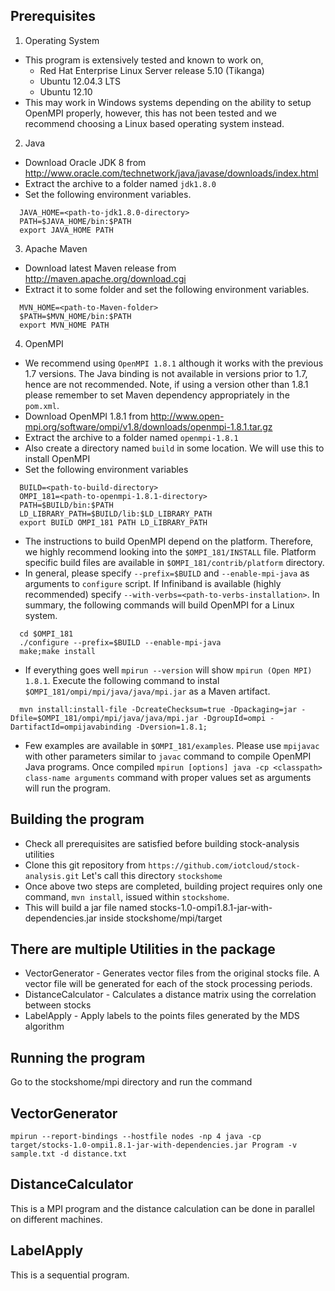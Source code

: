 Prerequisites
-----
1. Operating System
  * This program is extensively tested and known to work on,
    *  Red Hat Enterprise Linux Server release 5.10 (Tikanga)
    *  Ubuntu 12.04.3 LTS
    *  Ubuntu 12.10
  * This may work in Windows systems depending on the ability to setup OpenMPI properly, however, this has not been tested and we recommend choosing a Linux based operating system instead.

2. Java
  * Download Oracle JDK 8 from http://www.oracle.com/technetwork/java/javase/downloads/index.html
  * Extract the archive to a folder named `jdk1.8.0`
  * Set the following environment variables.
  ```
    JAVA_HOME=<path-to-jdk1.8.0-directory>
    PATH=$JAVA_HOME/bin:$PATH
    export JAVA_HOME PATH
  ```
3. Apache Maven
  * Download latest Maven release from http://maven.apache.org/download.cgi
  * Extract it to some folder and set the following environment variables.
  ```
    MVN_HOME=<path-to-Maven-folder>
    $PATH=$MVN_HOME/bin:$PATH
    export MVN_HOME PATH
  ```
4. OpenMPI
  * We recommend using `OpenMPI 1.8.1` although it works with the previous 1.7 versions. The Java binding is not available in versions prior to 1.7, hence are not recommended. Note, if using a version other than 1.8.1 please remember to set Maven dependency appropriately in the `pom.xml`.
  * Download OpenMPI 1.8.1 from http://www.open-mpi.org/software/ompi/v1.8/downloads/openmpi-1.8.1.tar.gz
  * Extract the archive to a folder named `openmpi-1.8.1`
  * Also create a directory named `build` in some location. We will use this to install OpenMPI
  * Set the following environment variables
  ```
    BUILD=<path-to-build-directory>
    OMPI_181=<path-to-openmpi-1.8.1-directory>
    PATH=$BUILD/bin:$PATH
    LD_LIBRARY_PATH=$BUILD/lib:$LD_LIBRARY_PATH
    export BUILD OMPI_181 PATH LD_LIBRARY_PATH
  ```
  * The instructions to build OpenMPI depend on the platform. Therefore, we highly recommend looking into the `$OMPI_181/INSTALL` file. Platform specific build files are available in `$OMPI_181/contrib/platform` directory.
  * In general, please specify `--prefix=$BUILD` and `--enable-mpi-java` as arguments to `configure` script. If Infiniband is available (highly recommended) specify `--with-verbs=<path-to-verbs-installation>`. In summary, the following commands will build OpenMPI for a Linux system.
  ```
    cd $OMPI_181
    ./configure --prefix=$BUILD --enable-mpi-java
    make;make install
  ```
  * If everything goes well `mpirun --version` will show `mpirun (Open MPI) 1.8.1`. Execute the following command to instal `$OMPI_181/ompi/mpi/java/java/mpi.jar` as a Maven artifact.
  ```
    mvn install:install-file -DcreateChecksum=true -Dpackaging=jar -Dfile=$OMPI_181/ompi/mpi/java/java/mpi.jar -DgroupId=ompi -DartifactId=ompijavabinding -Dversion=1.8.1;
  ```
  * Few examples are available in `$OMPI_181/examples`. Please use `mpijavac` with other parameters similar to `javac` command to compile OpenMPI Java programs. Once compiled `mpirun [options] java -cp <classpath> class-name arguments` command with proper values set as arguments will run the program.

Building the program
-----
* Check all prerequisites are satisfied before building stock-analysis utilities
* Clone this git repository from `https://github.com/iotcloud/stock-analysis.git` Let's call this directory `stockshome`
* Once above two steps are completed, building project requires only one command, `mvn install`, issued within `stockshome`.
* This will build a jar file named stocks-1.0-ompi1.8.1-jar-with-dependencies.jar inside stockshome/mpi/target

There are multiple Utilities in the package
-----
* VectorGenerator - Generates vector files from the original stocks file. A vector file will be generated for each of the stock processing periods. 
* DistanceCalculator - Calculates a distance matrix using the correlation between stocks
* LabelApply - Apply labels to the points files generated by the MDS algorithm

Running the program
-----
Go to the stockshome/mpi directory and run the command

VectorGenerator
-----
```
mpirun --report-bindings --hostfile nodes -np 4 java -cp target/stocks-1.0-ompi1.8.1-jar-with-dependencies.jar Program -v sample.txt -d distance.txt
```

DistanceCalculator
-----

This is a MPI program and the distance calculation can be done in parallel on different machines.

LabelApply
-----

This is a sequential program. 